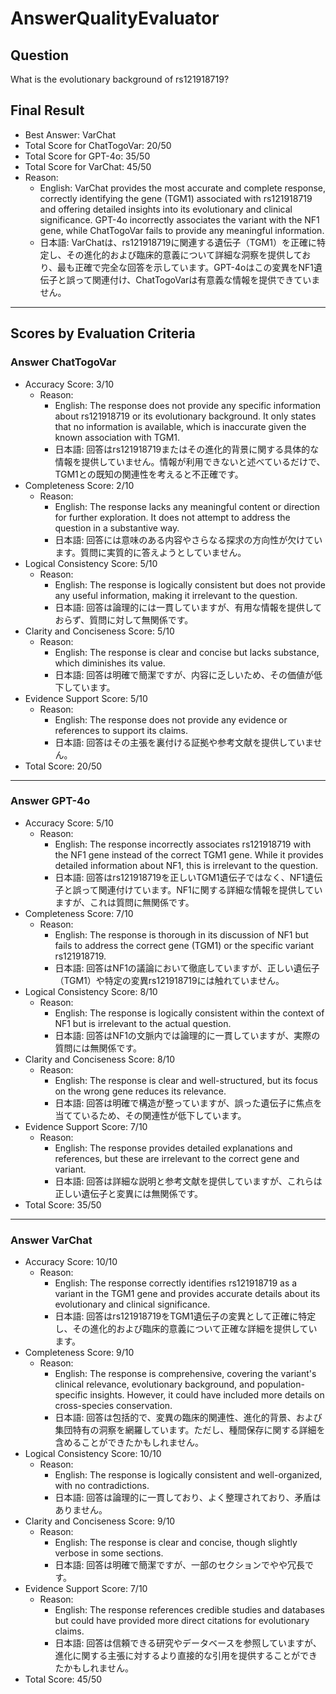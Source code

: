 # AnswerQualityEvaluator

## Question

What is the evolutionary background of rs121918719?

## Final Result

- Best Answer: VarChat
- Total Score for ChatTogoVar: 20/50
- Total Score for GPT-4o: 35/50
- Total Score for VarChat: 45/50
- Reason:
  - English: VarChat provides the most accurate and complete response, correctly identifying the gene (TGM1) associated with rs121918719 and offering detailed insights into its evolutionary and clinical significance. GPT-4o incorrectly associates the variant with the NF1 gene, while ChatTogoVar fails to provide any meaningful information.
  - 日本語: VarChatは、rs121918719に関連する遺伝子（TGM1）を正確に特定し、その進化的および臨床的意義について詳細な洞察を提供しており、最も正確で完全な回答を示しています。GPT-4oはこの変異をNF1遺伝子と誤って関連付け、ChatTogoVarは有意義な情報を提供できていません。

---

## Scores by Evaluation Criteria

### Answer ChatTogoVar
- Accuracy Score: 3/10
  - Reason: 
    - English: The response does not provide any specific information about rs121918719 or its evolutionary background. It only states that no information is available, which is inaccurate given the known association with TGM1.
    - 日本語: 回答はrs121918719またはその進化的背景に関する具体的な情報を提供していません。情報が利用できないと述べているだけで、TGM1との既知の関連性を考えると不正確です。
- Completeness Score: 2/10
  - Reason: 
    - English: The response lacks any meaningful content or direction for further exploration. It does not attempt to address the question in a substantive way.
    - 日本語: 回答には意味のある内容やさらなる探求の方向性が欠けています。質問に実質的に答えようとしていません。
- Logical Consistency Score: 5/10
  - Reason: 
    - English: The response is logically consistent but does not provide any useful information, making it irrelevant to the question.
    - 日本語: 回答は論理的には一貫していますが、有用な情報を提供しておらず、質問に対して無関係です。
- Clarity and Conciseness Score: 5/10
  - Reason: 
    - English: The response is clear and concise but lacks substance, which diminishes its value.
    - 日本語: 回答は明確で簡潔ですが、内容に乏しいため、その価値が低下しています。
- Evidence Support Score: 5/10
  - Reason: 
    - English: The response does not provide any evidence or references to support its claims.
    - 日本語: 回答はその主張を裏付ける証拠や参考文献を提供していません。
- Total Score: 20/50

---

### Answer GPT-4o
- Accuracy Score: 5/10
  - Reason: 
    - English: The response incorrectly associates rs121918719 with the NF1 gene instead of the correct TGM1 gene. While it provides detailed information about NF1, this is irrelevant to the question.
    - 日本語: 回答はrs121918719を正しいTGM1遺伝子ではなく、NF1遺伝子と誤って関連付けています。NF1に関する詳細な情報を提供していますが、これは質問に無関係です。
- Completeness Score: 7/10
  - Reason: 
    - English: The response is thorough in its discussion of NF1 but fails to address the correct gene (TGM1) or the specific variant rs121918719.
    - 日本語: 回答はNF1の議論において徹底していますが、正しい遺伝子（TGM1）や特定の変異rs121918719には触れていません。
- Logical Consistency Score: 8/10
  - Reason: 
    - English: The response is logically consistent within the context of NF1 but is irrelevant to the actual question.
    - 日本語: 回答はNF1の文脈内では論理的に一貫していますが、実際の質問には無関係です。
- Clarity and Conciseness Score: 8/10
  - Reason: 
    - English: The response is clear and well-structured, but its focus on the wrong gene reduces its relevance.
    - 日本語: 回答は明確で構造が整っていますが、誤った遺伝子に焦点を当てているため、その関連性が低下しています。
- Evidence Support Score: 7/10
  - Reason: 
    - English: The response provides detailed explanations and references, but these are irrelevant to the correct gene and variant.
    - 日本語: 回答は詳細な説明と参考文献を提供していますが、これらは正しい遺伝子と変異には無関係です。
- Total Score: 35/50

---

### Answer VarChat
- Accuracy Score: 10/10
  - Reason: 
    - English: The response correctly identifies rs121918719 as a variant in the TGM1 gene and provides accurate details about its evolutionary and clinical significance.
    - 日本語: 回答はrs121918719をTGM1遺伝子の変異として正確に特定し、その進化的および臨床的意義について正確な詳細を提供しています。
- Completeness Score: 9/10
  - Reason: 
    - English: The response is comprehensive, covering the variant's clinical relevance, evolutionary background, and population-specific insights. However, it could have included more details on cross-species conservation.
    - 日本語: 回答は包括的で、変異の臨床的関連性、進化的背景、および集団特有の洞察を網羅しています。ただし、種間保存に関する詳細を含めることができたかもしれません。
- Logical Consistency Score: 10/10
  - Reason: 
    - English: The response is logically consistent and well-organized, with no contradictions.
    - 日本語: 回答は論理的に一貫しており、よく整理されており、矛盾はありません。
- Clarity and Conciseness Score: 9/10
  - Reason: 
    - English: The response is clear and concise, though slightly verbose in some sections.
    - 日本語: 回答は明確で簡潔ですが、一部のセクションでやや冗長です。
- Evidence Support Score: 7/10
  - Reason: 
    - English: The response references credible studies and databases but could have provided more direct citations for evolutionary claims.
    - 日本語: 回答は信頼できる研究やデータベースを参照していますが、進化に関する主張に対するより直接的な引用を提供することができたかもしれません。
- Total Score: 45/50